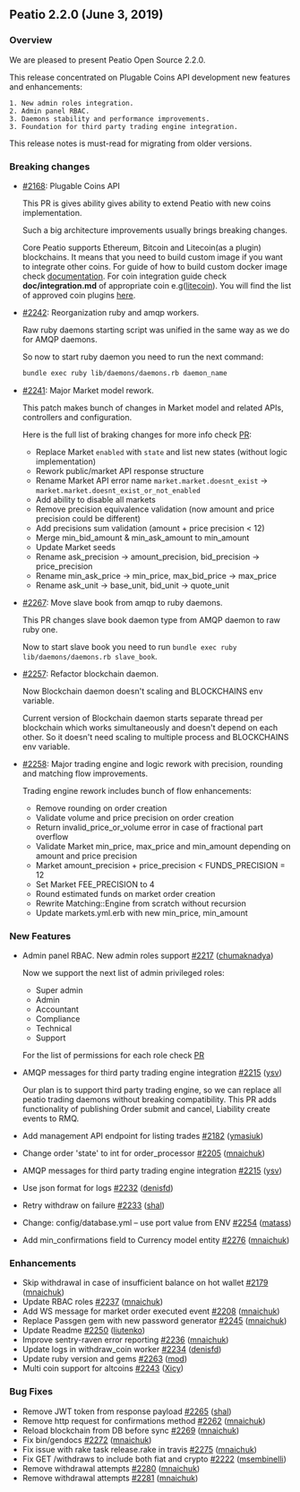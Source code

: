 ## Peatio 2.2.0 (June 3, 2019) ##

### Overview ###

We are pleased to present Peatio Open Source 2.2.0.

This release concentrated on Plugable Coins API development new features and enhancements:

    1. New admin roles integration.
    2. Admin panel RBAC.
    3. Daemons stability and performance improvements.
    3. Foundation for third party trading engine integration.

This release notes is must-read for migrating from older versions.

### Breaking changes ###

- [#2168](https://github.com/rubykube/peatio/pull/2168): Plugable Coins API

  This PR is gives ability gives ability to extend Peatio with new coins implementation.

  Such a big architecture improvements usually brings breaking changes.

  Core Peatio supports Ethereum, Bitcoin and Litecoin(as a plugin) blockchains.
  It means that you need to build custom image if you want to integrate other coins.
  For guide of how to build custom docker image check [documentation](../plugins.md).
  For coin integration guide check **doc/integration.md** of appropriate coin e.g([litecoin](https://github.com/rubykube/peatio-litecoin/blob/master/docs/integration.md)).
  You will find the list of approved coin plugins [here](../coins/plugins.md).

- [#2242](https://github.com/rubykube/peatio/pull/2242): Reorganization ruby and amqp workers.

  Raw ruby daemons starting script was unified in the same way as we do for AMQP daemons.

  So now to start ruby daemon you need to run the next command:
  ```bash
  bundle exec ruby lib/daemons/daemons.rb daemon_name
  ```

- [#2241](https://github.com/rubykube/peatio/pull/2241): Major Market model rework.

  This patch makes bunch of changes in Market model and related APIs, controllers and configuration.

  Here is the full list of braking changes for more info check [PR](https://github.com/rubykube/peatio/pull/2241):

  * Replace Market `enabled` with `state` and list new states (without
  logic implementation)
  * Rework public/market API response structure
  * Rename Market API error name `market.market.doesnt_exist` -> `market.market.doesnt_exist_or_not_enabled`
  * Add ability to disable all markets
  * Remove precision equivalence validation (now amount and price precision could be different)
  * Add precisions sum validation (amount + price precision < 12)
  * Merge min_bid_amount & min_ask_amount to min_amount
  * Update Market seeds
  * Rename ask_precision -> amount_precision, bid_precision -> price_precision
  * Rename min_ask_price -> min_price, max_bid_price -> max_price
  * Rename ask_unit -> base_unit, bid_unit -> quote_unit

- [#2267](https://github.com/rubykube/peatio/pull/2267): Move slave book from amqp to ruby daemons.

  This PR changes slave book daemon type from AMQP daemon to raw ruby one.

  Now to start slave book you need to run `bundle exec ruby lib/daemons/daemons.rb slave_book`.

- [#2257](https://github.com/rubykube/peatio/pull/2257): Refactor blockchain daemon.

  Now Blockchain daemon doesn't scaling and BLOCKCHAINS env variable.

  Current version of Blockchain daemon starts separate thread per blockchain which works simultaneously and doesn't depend on each other.
  So it doesn't need scaling to multiple process and BLOCKCHAINS env variable.

- [#2258](https://github.com/rubykube/peatio/pull/2258): Major trading engine and logic rework with precision, rounding and matching flow improvements.

  Trading engine rework includes bunch of flow enhancements:
  * Remove rounding on order creation
  * Validate volume and price precision on order creation
  * Return invalid_price_or_volume error in case of fractional part overflow
  * Validate Market min_price, max_price and min_amount depending on amount and price precision
  * Market amount_precision + price_precision < FUNDS_PRECISION = 12
  * Set Market FEE_PRECISION to 4
  * Round estimated funds on market order creation
  * Rewrite Matching::Engine from scratch without recursion
  * Update markets.yml.erb with new min_price, min_amount
    
### New Features ###

- Admin panel RBAC. New admin roles support [#2217](https://github.com/rubykube/peatio/pull/2217) ([chumaknadya](https://github.com/chumaknadya))

  Now we support the next list of admin privileged roles:
  * Super admin
  * Admin
  * Accountant
  * Compliance
  * Technical
  * Support

  For the list of permissions for each role check [PR](https://github.com/rubykube/peatio/pull/2217)

- AMQP messages for third party trading engine integration [\#2215](https://github.com/rubykube/peatio/pull/2215) ([ysv](https://github.com/ysv))

  Our plan is to support third party trading engine, so we can replace all peatio trading daemons without breaking compatibility.
  This PR adds functionality of publishing Order submit and cancel, Liability create events to RMQ.

- Add management API endpoint for listing trades [\#2182](https://github.com/rubykube/peatio/pull/2182) ([ymasiuk](https://github.com/ymasiuk))
- Change order 'state' to int for order\_processor [\#2205](https://github.com/rubykube/peatio/pull/2205) ([mnaichuk](https://github.com/mnaichuk))
- AMQP messages for third party trading engine integration [\#2215](https://github.com/rubykube/peatio/pull/2215) ([ysv](https://github.com/ysv))
- Use json format for logs [\#2232](https://github.com/rubykube/peatio/pull/2232) ([denisfd](https://github.com/denisfd))
- Retry withdraw on failure [\#2233](https://github.com/rubykube/peatio/pull/2233) ([shal](https://github.com/shal))
- Change: config/database.yml – use port value from ENV [\#2254](https://github.com/rubykube/peatio/pull/2254) ([matass](https://github.com/matass))
- Add min\_confirmations field to Currency model entity [\#2276](https://github.com/rubykube/peatio/pull/2276) ([mnaichuk](https://github.com/mnaichuk))

### Enhancements ###

- Skip withdrawal in case of insufficient balance on hot wallet [\#2179](https://github.com/rubykube/peatio/pull/2179) ([mnaichuk](https://github.com/mnaichuk))
- Update RBAC roles [\#2237](https://github.com/rubykube/peatio/pull/2237) ([mnaichuk](https://github.com/mnaichuk))
- Add WS message for market order executed event [\#2208](https://github.com/rubykube/peatio/pull/2208) ([mnaichuk](https://github.com/mnaichuk))
- Replace Passgen gem with new password generator [\#2245](https://github.com/rubykube/peatio/pull/2245) ([mnaichuk](https://github.com/mnaichuk))
- Update Readme [\#2250](https://github.com/rubykube/peatio/pull/2250) ([liutenko](https://github.com/liutenko))
- Improve sentry-raven error reporting [\#2236](https://github.com/rubykube/peatio/pull/2236) ([mnaichuk](https://github.com/mnaichuk))
- Update logs in withdraw\_coin worker [\#2234](https://github.com/rubykube/peatio/pull/2234) ([denisfd](https://github.com/denisfd))
- Update ruby version and gems [\#2263](https://github.com/rubykube/peatio/pull/2263) ([mod](https://github.com/mod))
- Multi coin support for altcoins [\#2243](https://github.com/rubykube/peatio/pull/2243) ([Xicy](https://github.com/Xicy))

### Bug Fixes ###

- Remove JWT token from response payload [\#2265](https://github.com/rubykube/peatio/pull/2265) ([shal](https://github.com/shal))
- Remove http request for confirmations method [\#2262](https://github.com/rubykube/peatio/pull/2262) ([mnaichuk](https://github.com/mnaichuk))
- Reload blockchain from DB before sync [\#2269](https://github.com/rubykube/peatio/pull/2269) ([mnaichuk](https://github.com/mnaichuk))
- Fix bin/gendocs [\#2272](https://github.com/rubykube/peatio/pull/2272) ([mnaichuk](https://github.com/mnaichuk))
- Fix issue with rake task release.rake in travis [\#2275](https://github.com/rubykube/peatio/pull/2275) ([mnaichuk](https://github.com/mnaichuk))
- Fix GET /withdraws to include both fiat and crypto  [\#2222](https://github.com/rubykube/peatio/pull/2222) ([msembinelli](https://github.com/msembinelli))
- Remove withdrawal attempts [\#2280](https://github.com/rubykube/peatio/pull/2280) ([mnaichuk](https://github.com/mnaichuk))
- Remove withdrawal attempts [\#2281](https://github.com/rubykube/peatio/pull/2281) ([mnaichuk](https://github.com/mnaichuk))

